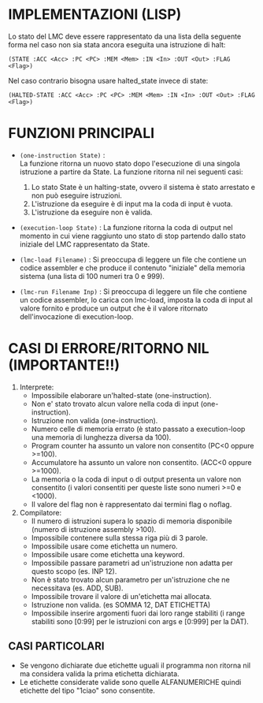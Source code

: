 ﻿# IMPLEMENTAZIONI (LISP)

Lo stato del LMC deve essere rappresentato da una lista della seguente forma nel caso non sia stata ancora eseguita una istruzione di halt:

    (STATE :ACC <Acc> :PC <PC> :MEM <Mem> :IN <In> :OUT <Out> :FLAG <Flag>)

Nel caso contrario bisogna usare halted_state invece di state:

    (HALTED-STATE :ACC <Acc> :PC <PC> :MEM <Mem> :IN <In> :OUT <Out> :FLAG <Flag>)

# FUNZIONI PRINCIPALI

 - `(one-instruction State)` : 	
La funzione ritorna un nuovo stato dopo l'esecuzione di una singola istruzione a partire da State. La funzione ritorna nil nei seguenti casi:
	1. Lo stato State è un halting-state, ovvero il sistema è stato arrestato e non può eseguire istruzioni.
	2. L'istruzione da eseguire è di input ma la coda di input è vuota.
	3. L'istruzione da eseguire non è valida.

 - `(execution-loop State)` : 
La funzione ritorna la coda di output nel momento in cui viene raggiunto uno stato di stop partendo dallo stato iniziale del LMC rappresentato da State.
 - `(lmc-load Filename)` :
	Si preoccupa di leggere un file che contiene un codice assembler e che produce il contenuto "iniziale" della memoria sistema (una lista di 100 numeri tra 0 e 999).
 - `(lmc-run Filename Inp)` :
Si preoccupa di leggere un file che contiene un codice assembler, lo carica con lmc-load, imposta la coda di input al valore fornito e produce un output che è il valore ritornato dell'invocazione di execution-loop.

# CASI DI ERRORE/RITORNO NIL (IMPORTANTE!!)

 1. Interprete: 
	- Impossibile elaborare un'halted-state (one-instruction).
    - Non e' stato trovato alcun valore nella coda di input (one-instruction).
    - Istruzione non valida (one-instruction).
    - Numero celle di memoria errato (è stato passato a execution-loop una memoria di lunghezza diversa da 100).
    - Program counter ha assunto un valore non consentito (PC<0 oppure >=100).
    - Accumulatore ha assunto un valore non consentito. (ACC<0 oppure >=1000).
    - La memoria o la coda di input o di output presenta un valore non consentito (i valori consentiti per queste liste sono numeri >=0 e <1000).
    - Il valore del flag non è rappresentato dai termini flag o noflag.
 2. Compilatore:
    - Il numero di istruzioni supera lo spazio di memoria disponibile (numero di istruzione assembly >100).
    - Impossibile contenere sulla stessa riga più di 3 parole.
    - Impossibile usare come etichetta un numero.
    - Impossibile usare come etichetta una keyword.
    - Impossibile passare parametri ad un'istruzione non adatta per questo scopo (es. INP 12).
    - Non è stato trovato alcun parametro per un'istruzione che ne necessitava (es. ADD, SUB).
    - Impossibile trovare il valore di un'etichetta mai allocata.
    - Istruzione non valida. (es SOMMA 12, DAT ETICHETTA)
    - Impossibile inserire argomenti fuori dai loro range stabiliti (i range stabiliti sono [0:99] per le istruzioni con args e [0:999] per la DAT).

## CASI PARTICOLARI

 - Se vengono dichiarate due etichette uguali il programma non ritorna nil ma considera valida la prima etichetta dichiarata.
 - Le etichette considerate valide sono quelle ALFANUMERICHE quindi etichette del tipo "1ciao" sono consentite.
